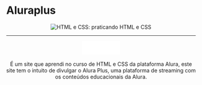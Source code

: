 # Aluraplus

<p align="center"> <img src="https://imgur.com/BASzVop.png" alt="HTML e CSS: praticando HTML e CSS"> </p>

<hr>

<p align="center"> <img src="https://raw.githubusercontent.com/iuriaalmeida/aluraplus/main/img/Logo.png" alt="Logo da alura plus"> </ p>
<p align="center">É um site que aprendi no curso de HTML e CSS da plataforma Alura, este site tem o intuito de divulgar o Alura Plus, uma plataforma de streaming com os conteúdos educacionais da Alura.</p>
